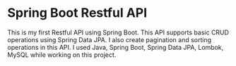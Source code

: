 <div>
  <h1>Spring Boot Restful API</h1>
</div>

<div>
  <p>
    This is my first Restful API using Spring Boot. This API supports basic CRUD operations using Spring Data JPA.
    I also create pagination and sorting operations in this API. I used Java, Spring Boot, Spring Data JPA, Lombok, 
    MySQL while working on this project.
  </p>
</div>
